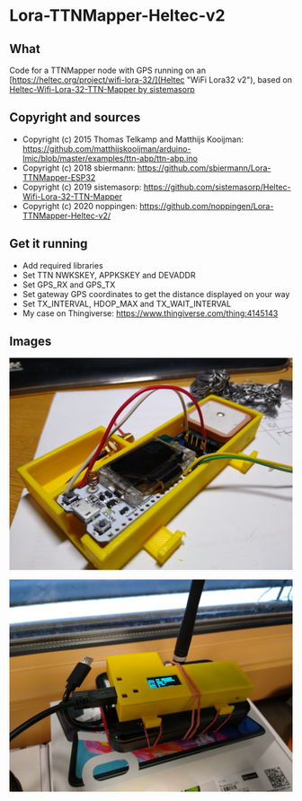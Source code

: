 # Lora-TTNMapper-Heltec-v2

## What

Code for a TTNMapper node with GPS running on an [https://heltec.org/project/wifi-lora-32/](Heltec "WiFi Lora32 v2"), based on [Heltec-Wifi-Lora-32-TTN-Mapper by sistemasorp](https://github.com/sistemasorp/Heltec-Wifi-Lora-32-TTN-Mapper)

## Copyright and sources

* Copyright (c) 2015 Thomas Telkamp and Matthijs Kooijman: https://github.com/matthijskooijman/arduino-lmic/blob/master/examples/ttn-abp/ttn-abp.ino
* Copyright (c) 2018 sbiermann: https://github.com/sbiermann/Lora-TTNMapper-ESP32
* Copyright (c) 2019 sistemasorp: https://github.com/sistemasorp/Heltec-Wifi-Lora-32-TTN-Mapper
* Copyright (c) 2020 noppingen: https://github.com/noppingen/Lora-TTNMapper-Heltec-v2/

## Get it running

* Add required libraries
* Set TTN NWKSKEY, APPKSKEY and DEVADDR
* Set GPS_RX and GPS_TX
* Set gateway GPS coordinates to get the distance displayed on your way
* Set TX_INTERVAL, HDOP_MAX and TX_WAIT_INTERVAL
* My case on Thingiverse: https://www.thingiverse.com/thing:4145143

## Images

![Mapper Node #1](ttnmapper_esp32_01.jpg)

![Mapper Node #2](ttnmapper_esp32_02.jpg)
